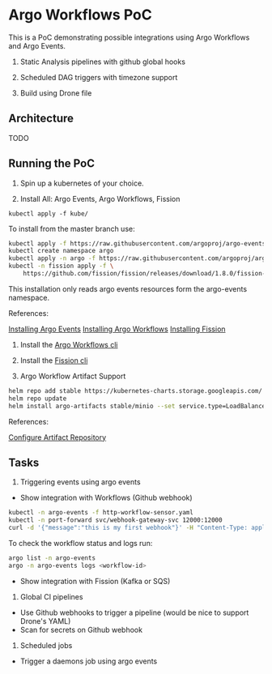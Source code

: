 # Argo Workflows PoC

This is a PoC demonstrating possible integrations using Argo Workflows and Argo Events.

1. Static Analysis pipelines with github global hooks

1. Scheduled DAG triggers with timezone support

1. Build using Drone file

## Architecture

TODO

## Running the PoC

1. Spin up a kubernetes of your choice.

1. Install All: Argo Events, Argo Workflows, Fission

```
kubectl apply -f kube/
```


To install from the master branch use:
```bash
kubectl apply -f https://raw.githubusercontent.com/argoproj/argo-events/master/hack/k8s/manifests/installation.yaml
kubectl create namespace argo
kubectl apply -n argo -f https://raw.githubusercontent.com/argoproj/argo/stable/manifests/install.yaml
kubectl -n fission apply -f \
    https://github.com/fission/fission/releases/download/1.8.0/fission-all-1.8.0-minikube.yaml
```

This installation only reads argo events resources form the argo-events namespace.

References:

[Installing Argo Events](https://argoproj.github.io/argo-events/quick_start/)
[Installing Argo Workflows](https://github.com/argoproj/argo/blob/master/docs/getting-started.md)
[Installing Fission](https://docs.fission.io/docs/installation/#without-helm)

1. Install the [Argo Workflows cli](https://github.com/argoproj/argo/blob/master/docs/getting-started.md#1-download-the-argo-cli)

1. Install the [Fission cli](https://docs.fission.io/docs/installation/#install-fission-cli)

1. Argo Workflow Artifact Support

```bash
helm repo add stable https://kubernetes-charts.storage.googleapis.com/
helm repo update
helm install argo-artifacts stable/minio --set service.type=LoadBalancer --set fullnameOverride=argo-artifacts
```

References:

[Configure Artifact Repository](https://github.com/argoproj/argo/blob/master/docs/configure-artifact-repository.md)

## Tasks

1. Triggering events using argo events

  * Show integration with Workflows (Github webhook)
```bash
kubectl -n argo-events -f http-workflow-sensor.yaml
kubectl -n port-forward svc/webhook-gateway-svc 12000:12000
curl -d '{"message":"this is my first webhook"}' -H "Content-Type: application/json" -X POST http://localhost:12000/example
```
To check the workflow status and logs run:
```bash
argo list -n argo-events
argo -n argo-events logs <workflow-id>
```

  * Show integration with Fission (Kafka or SQS)


1. Global CI pipelines

  * Use Github webhooks to trigger a pipeline (would be nice to support Drone's YAML)
  * Scan for secrets on Github webhook

1. Scheduled jobs

  * Trigger a daemons job using argo events
